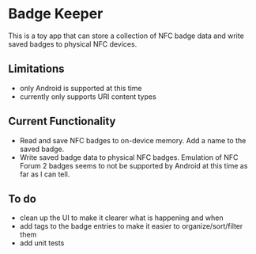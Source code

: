 # Badge Keeper

This is a toy app that can store a collection of NFC badge data and write saved badges to physical NFC devices. 

## Limitations
- only Android is supported at this time
- currently only supports URI content types

## Current Functionality
- Read and save NFC badges to on-device memory.  Add a name to the saved badge.
- Write saved badge data to physical NFC badges.  Emulation of NFC Forum 2 badges seems to not be supported by Android at this time as far as I can tell.  

## To do
- clean up the UI to make it clearer what is happening and when
- add tags to the badge entries to make it easier to organize/sort/filter them
- add unit tests